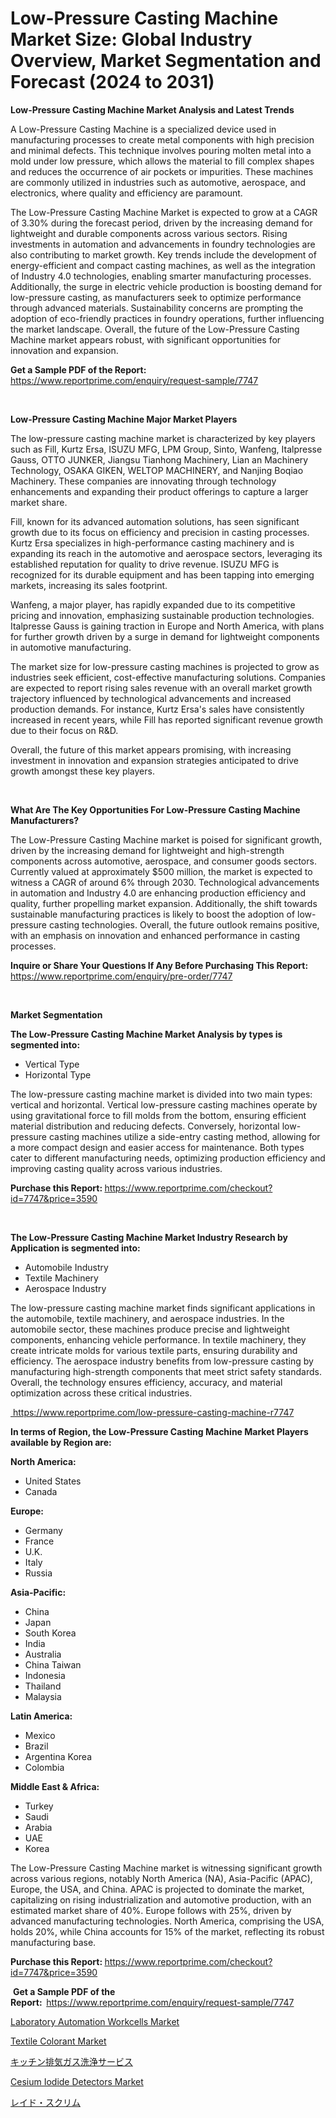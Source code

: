 <p><h1>Low-Pressure Casting Machine Market Size: Global Industry Overview, Market Segmentation and Forecast (2024 to 2031)</h1></p><p><strong>Low-Pressure Casting Machine Market Analysis and Latest Trends</strong></p>
<p><p>A Low-Pressure Casting Machine is a specialized device used in manufacturing processes to create metal components with high precision and minimal defects. This technique involves pouring molten metal into a mold under low pressure, which allows the material to fill complex shapes and reduces the occurrence of air pockets or impurities. These machines are commonly utilized in industries such as automotive, aerospace, and electronics, where quality and efficiency are paramount.</p><p>The Low-Pressure Casting Machine Market is expected to grow at a CAGR of 3.30% during the forecast period, driven by the increasing demand for lightweight and durable components across various sectors. Rising investments in automation and advancements in foundry technologies are also contributing to market growth. Key trends include the development of energy-efficient and compact casting machines, as well as the integration of Industry 4.0 technologies, enabling smarter manufacturing processes. Additionally, the surge in electric vehicle production is boosting demand for low-pressure casting, as manufacturers seek to optimize performance through advanced materials. Sustainability concerns are prompting the adoption of eco-friendly practices in foundry operations, further influencing the market landscape. Overall, the future of the Low-Pressure Casting Machine market appears robust, with significant opportunities for innovation and expansion.</p></p>
<p><strong>Get a Sample PDF of the Report:&nbsp;</strong> <a href="https://www.reportprime.com/enquiry/request-sample/7747">https://www.reportprime.com/enquiry/request-sample/7747</a></p>
<p>&nbsp;</p>
<p><strong>Low-Pressure Casting Machine Major Market Players</strong></p>
<p><p>The low-pressure casting machine market is characterized by key players such as Fill, Kurtz Ersa, ISUZU MFG, LPM Group, Sinto, Wanfeng, Italpresse Gauss, OTTO JUNKER, Jiangsu Tianhong Machinery, Lian an Machinery Technology, OSAKA GIKEN, WELTOP MACHINERY, and Nanjing Boqiao Machinery. These companies are innovating through technology enhancements and expanding their product offerings to capture a larger market share.</p><p>Fill, known for its advanced automation solutions, has seen significant growth due to its focus on efficiency and precision in casting processes. Kurtz Ersa specializes in high-performance casting machinery and is expanding its reach in the automotive and aerospace sectors, leveraging its established reputation for quality to drive revenue. ISUZU MFG is recognized for its durable equipment and has been tapping into emerging markets, increasing its sales footprint.</p><p>Wanfeng, a major player, has rapidly expanded due to its competitive pricing and innovation, emphasizing sustainable production technologies. Italpresse Gauss is gaining traction in Europe and North America, with plans for further growth driven by a surge in demand for lightweight components in automotive manufacturing. </p><p>The market size for low-pressure casting machines is projected to grow as industries seek efficient, cost-effective manufacturing solutions. Companies are expected to report rising sales revenue with an overall market growth trajectory influenced by technological advancements and increased production demands. For instance, Kurtz Ersa's sales have consistently increased in recent years, while Fill has reported significant revenue growth due to their focus on R&D. </p><p>Overall, the future of this market appears promising, with increasing investment in innovation and expansion strategies anticipated to drive growth amongst these key players.</p></p>
<p>&nbsp;</p>
<p><strong>What Are The Key Opportunities For Low-Pressure Casting Machine Manufacturers?</strong></p>
<p><p>The Low-Pressure Casting Machine market is poised for significant growth, driven by the increasing demand for lightweight and high-strength components across automotive, aerospace, and consumer goods sectors. Currently valued at approximately $500 million, the market is expected to witness a CAGR of around 6% through 2030. Technological advancements in automation and Industry 4.0 are enhancing production efficiency and quality, further propelling market expansion. Additionally, the shift towards sustainable manufacturing practices is likely to boost the adoption of low-pressure casting technologies. Overall, the future outlook remains positive, with an emphasis on innovation and enhanced performance in casting processes.</p></p>
<p><strong>Inquire or Share Your Questions If Any Before Purchasing This Report:</strong> <a href="https://www.reportprime.com/enquiry/pre-order/7747">https://www.reportprime.com/enquiry/pre-order/7747</a></p>
<p>&nbsp;</p>
<p><strong>Market Segmentation</strong></p>
<p><strong>The Low-Pressure Casting Machine Market Analysis by types is segmented into:</strong></p>
<p><ul><li>Vertical Type</li><li>Horizontal Type</li></ul></p>
<p><p>The low-pressure casting machine market is divided into two main types: vertical and horizontal. Vertical low-pressure casting machines operate by using gravitational force to fill molds from the bottom, ensuring efficient material distribution and reducing defects. Conversely, horizontal low-pressure casting machines utilize a side-entry casting method, allowing for a more compact design and easier access for maintenance. Both types cater to different manufacturing needs, optimizing production efficiency and improving casting quality across various industries.</p></p>
<p><strong>Purchase this Report:&nbsp;</strong><a href="https://www.reportprime.com/checkout?id=7747&price=3590">https://www.reportprime.com/checkout?id=7747&price=3590</a></p>
<p>&nbsp;</p>
<p><strong>The Low-Pressure Casting Machine Market Industry Research by Application is segmented into:</strong></p>
<p><ul><li>Automobile Industry</li><li>Textile Machinery</li><li>Aerospace Industry</li></ul></p>
<p><p>The low-pressure casting machine market finds significant applications in the automobile, textile machinery, and aerospace industries. In the automobile sector, these machines produce precise and lightweight components, enhancing vehicle performance. In textile machinery, they create intricate molds for various textile parts, ensuring durability and efficiency. The aerospace industry benefits from low-pressure casting by manufacturing high-strength components that meet strict safety standards. Overall, the technology ensures efficiency, accuracy, and material optimization across these critical industries.</p></p>
<p><a href="https://www.reportprime.com/low-pressure-casting-machine-r7747">&nbsp;https://www.reportprime.com/low-pressure-casting-machine-r7747</a></p>
<p><strong>In terms of Region, the Low-Pressure Casting Machine Market Players available by Region are:</strong></p>
<p>
    <p> <strong> North America: </strong>
        <ul>
            <li>United States</li>
            <li>Canada</li>
        </ul>
        </p> 
    <p> <strong> Europe: </strong>
        <ul>
            <li>Germany</li>
            <li>France</li>
            <li>U.K.</li>
            <li>Italy</li>
            <li>Russia</li>
        </ul>
        </p> 
    <p> <strong> Asia-Pacific: </strong>
        <ul>
            <li>China</li>
            <li>Japan</li>
            <li>South Korea</li>
            <li>India</li>
            <li>Australia</li>
            <li>China Taiwan</li>
            <li>Indonesia</li>
            <li>Thailand</li>
            <li>Malaysia</li>
        </ul>
        </p> 
    <p> <strong> Latin America: </strong>
        <ul>
            <li>Mexico</li>
            <li>Brazil</li>
            <li>Argentina Korea</li>
            <li>Colombia</li>
        </ul>
        </p> 
    <p> <strong> Middle East & Africa: </strong>
        <ul>
            <li>Turkey</li>
            <li>Saudi</li>
            <li>Arabia</li>
            <li>UAE</li>
            <li>Korea</li>
        </ul>
    </p>
    </p>
<p><p>The Low-Pressure Casting Machine market is witnessing significant growth across various regions, notably North America (NA), Asia-Pacific (APAC), Europe, the USA, and China. APAC is projected to dominate the market, capitalizing on rising industrialization and automotive production, with an estimated market share of 40%. Europe follows with 25%, driven by advanced manufacturing technologies. North America, comprising the USA, holds 20%, while China accounts for 15% of the market, reflecting its robust manufacturing base.</p></p>
<p><strong>Purchase this Report: </strong><a href="https://www.reportprime.com/checkout?id=7747&price=3590">https://www.reportprime.com/checkout?id=7747&price=3590</a></p>
<p>&nbsp;<strong>Get a Sample PDF of the Report:&nbsp;&nbsp;</strong><a href="https://www.reportprime.com/enquiry/request-sample/7747">https://www.reportprime.com/enquiry/request-sample/7747</a></p>
<p><strong></strong></p>
<p><p><a href="https://github.com/mabutironaldo/Market-Research-Report-List-6/blob/main/laboratory-automation-workcells-market.md">Laboratory Automation Workcells Market</a></p><p><a href="https://www.linkedin.com/pulse/textile-colorant-market-size-growth-trends-statistics-2fhfc?trackingId=I0HrCzicT1GXuQVXs2%2BTqQ%3D%3D">Textile Colorant Market</a></p><p><a href="https://medium.com/@isaurapx9xsianez/kitchen-exhaust-cleaning-services-261ccb9f7702">キッチン排気ガス洗浄サービス</a></p><p><a href="https://issuu.com/reportprime-2/docs/cesium-iodide-detectors-market-size_3eaeb258f3722c">Cesium Iodide Detectors Market</a></p><p><a href="https://medium.com/@coleensxrkkn/laid-scrim-market-%E3%81%AF-%E3%82%B3%E3%82%B9%E3%83%88%E7%AE%A1%E7%90%86%E3%81%A8%E5%8A%B9%E7%8E%87%E5%90%91%E4%B8%8A%E3%82%92%E5%84%AA%E5%85%88%E3%81%97%E3%81%BE%E3%81%99-%E3%81%95%E3%82%89%E3%81%AB-%E5%A0%B1%E5%91%8A%E6%9B%B8%E3%81%AF%E5%B8%82%E5%A0%B4%E3%81%AE%E9%9C%80%E8%A6%81%E9%9D%A2%E3%81%A8%E4%BE%9B%E7%B5%A6%E9%9D%A2%E3%81%AE%E4%B8%A1%E6%96%B9%E3%82%92%E3%82%AB%E3%83%90%E3%83%BC%E3%81%97%E3%81%A6%E3%81%84%E3%81%BE%E3%81%99-laid-scrim-%E5%B8%82%E5%A0%B4%E3%81%AF-2024-%E3%81%8B%E3%82%89-7-9-2565475c41e0">レイド・スクリム</a></p></p>